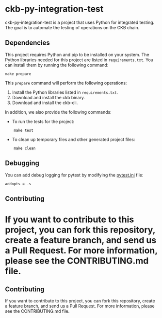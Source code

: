 # ckb-py-integration-test

ckb-py-integration-test is a project that uses Python for integrated testing. The goal is to automate the testing of operations on the CKB chain.

## Dependencies

This project requires Python and pip to be installed on your system. The Python libraries needed for this project are listed in `requirements.txt`. You can install them by running the following command:
```
make prepare
```
This `prepare` command will perform the following operations:

1. Install the Python libraries listed in `requirements.txt`.
2. Download and install the ckb binary.
3. Download and install the ckb-cli.

In addition, we also provide the following commands:

- To run the tests for the project:
  
```
    make test
```

- To clean up temporary files and other generated project files:
```
    make clean
```
## Debugging

You can add debug logging for pytest by modifying the [pytest.ini](pytest.ini) file:

```angular2html
addopts = -s 
```

## Contributing

If you want to contribute to this project, you can fork this repository, create a feature branch, and send us a Pull Request. For more information, please see the CONTRIBUTING.md file.
=======

## Contributing

If you want to contribute to this project, you can fork this repository, create a feature branch, and send us a Pull Request. For more information, please see the CONTRIBUTING.md file.
